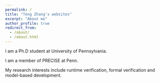```yaml
---
permalink: /
title: "Teng Zhang's websites"
excerpt: "About me"
author_profile: true
redirect_from: 
  - /about/
  - /about.html
---
```



I am a Ph.D student at University of Pennsylvania. 

I am a member of PRECISE at Penn.

My research interests include runtime verification, formal verification and model-based development.

